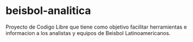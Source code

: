 # beisbol-analitica
Proyecto de Codigo Libre que tiene como objetivo facilitar herramientas e informacion a los analistas y equipos de Beisbol Latinoamericanos.
